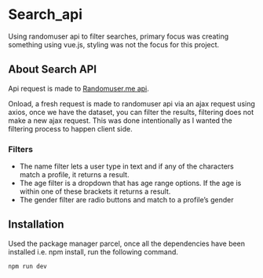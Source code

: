 # Search_api

Using randomuser api to filter searches, primary focus was creating something using vue.js, styling was not the focus for this project.

## About Search API

Api request is made to [Randomuser.me api](https://randomuser.me/api/?results=50).

Onload, a fresh request is made to randomuser api via an ajax request using axios, once we have the dataset, you can filter the results, filtering does not make a new ajax request. This was done intentionally as I wanted the filtering process to happen client side.

### Filters
- The name filter lets a user type in text and if any of the characters match a profile, it returns a result.
- The age filter is a dropdown that has age range options. If the age is within one of these brackets it returns a result.
- The gender filter are radio buttons and match to a profile’s gender

## Installation

Used the package manager parcel, once all the dependencies have been installed i.e. npm install, run the following command.

```bash
npm run dev
```
